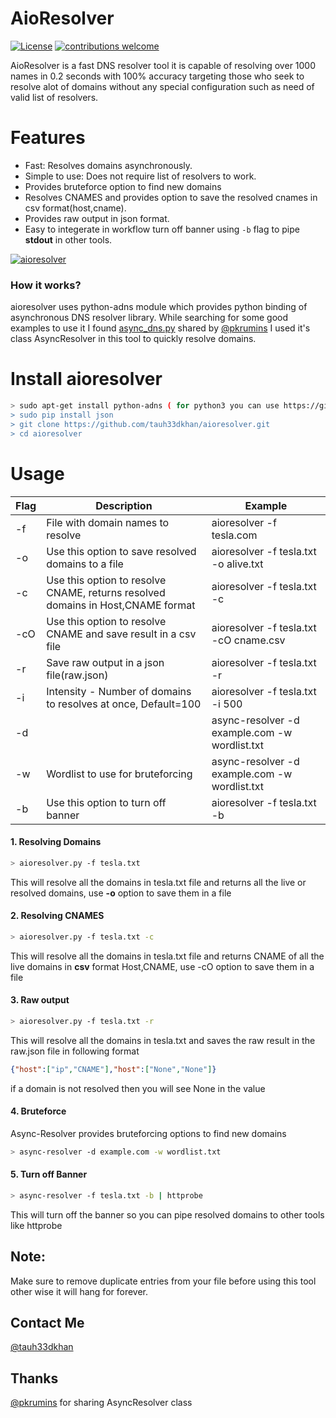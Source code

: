# AioResolver
[![License](https://img.shields.io/badge/license-MIT-_red.svg)](https://opensource.org/licenses/MIT)
[![contributions welcome](https://img.shields.io/badge/contributions-welcome-brightgreen.svg?style=flat)](https://github.com/tauh33dkhan/aioresolver/issues)

AioResolver is a fast DNS resolver tool it is capable of resolving over 1000 names in 0.2 seconds with 100% accuracy targeting those who seek to resolve alot of domains without any special configuration such as need of valid list of resolvers.

# Features

- Fast: Resolves domains asynchronously.
- Simple to use: Does not require list of resolvers to work.
- Provides bruteforce option to find new domains
- Resolves CNAMES and provides option to save the resolved cnames in csv format(host,cname).
- Provides raw output in json format.
- Easy to integerate in workflow turn off banner using `-b` flag to pipe **stdout** in other tools.


<a href="https://ibb.co/S3j90XR"><img src="https://i.ibb.co/71f6VJ2/aioresolver.png" alt="aioresolver" border="0"></a>

### How it works?

aioresolver uses python-adns module which provides python binding of asynchronous DNS resolver library. While searching for some good examples to use it I found <a href="https://github.com/pkrumins/adns/blob/master/async_dns.py">async_dns.py</a> shared by <a href="https://twitter.com/pkrumins/">@pkrumins</a> I used it's class AsyncResolver in this tool to quickly resolve domains.



# Install aioresolver

```bash
> sudo apt-get install python-adns ( for python3 you can use https://github.com/trolldbois/python3-adns I haven't tried this)
> sudo pip install json
> git clone https://github.com/tauh33dkhan/aioresolver.git
> cd aioresolver
```



# Usage


| Flag       | Description                                                | Example                              |
|------------|------------------------------------------------------------|--------------------------------------|
| -f         | File with domain names to resolve                         | aioresolver -f tesla.com   |
| -o | Use this option to save resolved domains to a file                  | aioresolver -f tesla.txt -o alive.txt          |
| -c         | Use this option to resolve CNAME, returns resolved domains in Host,CNAME format                  |  aioresolver -f tesla.txt -c     |
| -cO        | Use this option to resolve CNAME and save result in a csv file                                | aioresolver -f tesla.txt -cO cname.csv                       |
| -r         | Save raw output in a json file(raw.json)                   | aioresolver -f tesla.txt -r         |
| -i    | Intensity - Number of domains to resolves at once, Default=100                          | aioresolver -f tesla.txt -i 500        |
| -d    |   | async-resolver -d example.com -w wordlist.txt
| -w    | Wordlist to use for bruteforcing    | async-resolver -d example.com -w wordlist.txt    |
| -b   | Use this option to turn off banner                                       | aioresolver -f tesla.txt -b  |


#### 1. Resolving Domains
```bash
> aioresolver.py -f tesla.txt   
```
This will resolve all the domains in tesla.txt file and returns all the live or resolved domains, use <b>-o</b> option to save them in a file

#### 2. Resolving CNAMES
```bash
> aioresolver.py -f tesla.txt -c
```

This will resolve all the domains in tesla.txt file and returns CNAME of all the live domains in <b>csv</b> format Host,CNAME, use -cO option to save them in a file

#### 3. Raw output 
```bash
> aioresolver.py -f tesla.txt -r
```
This will resolve all the domains in tesla.txt and saves the raw result in the raw.json file in following format 
```json
{"host":["ip","CNAME"],"host":["None","None"]}
```
if a domain is not resolved then you will see None in the value

#### 4. Bruteforce

Async-Resolver provides bruteforcing options to find new domains

```bash
> async-resolver -d example.com -w wordlist.txt
```

#### 5. Turn off Banner

```bash
> async-resolver -f tesla.txt -b | httprobe
```

This will turn off the banner so you can pipe resolved domains to other tools like httprobe

## Note: 
Make sure to remove duplicate entries from your file before using this tool other wise it will hang for forever.

## Contact Me

<a href=https://twitter.com/tauh33dkhan/ target="_blank">@tauh33dkhan</a>


## Thanks
<a href="https://twitter.com/pkrumins/">@pkrumins</a> for sharing AsyncResolver class
